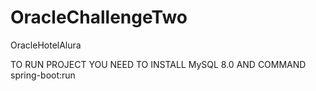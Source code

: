 # OracleChallengeTwo
OracleHotelAlura

TO RUN PROJECT YOU NEED TO INSTALL MySQL 8.0 AND COMMAND spring-boot:run
